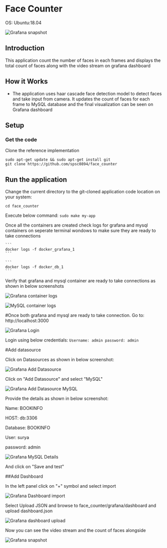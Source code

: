 ﻿

# Face Counter


OS: Ubuntu:18.04

![Grafana snapshot](./images/grafana.png)

## Introduction

This application count the number of faces in each frames and displays the total count of faces along with the video stream on grafana dashboard

## How it Works
- The application uses haar cascade face detection model to detect faces and take input from camera. It updates the count of faces for each frame to MySQL database and the final visualization can be seen on Grafana dashboard

## Setup
### Get the code
Clone the reference implementation
```
sudo apt-get update && sudo apt-get install git
git clone https://github.com/spsc0894/face_counter
```


## Run the application

Change the current directory to the git-cloned application code location on your system:
```
cd face_counter
```
Execute below command:
    ```
    sudo make my-app
    ```

Once all the containers are created check logs for grafana and mysql containers on seperate terminal wondows to make sure they are ready to take connections

    ```
    docker logs -f docker_grafana_1
    ```

    ```
    docker logs -f docker_db_1
    ```

Verify that grafana and mysql container are ready to take connections as shown in below screenshots

![Grafana container logs](./images/grafana_logs.png)

![MySQL container logs](./images/mysql_logs.png)

#Once both grafana and mysql are ready to take connection. Go to: http://localhost:3000

![Grafana Login](./images/grafana_login.png)

Login using below credentials:
    ```
    Username: admin
    password: admin
    ```

#Add datasource

Click on Datasources as shown in below screenshot:

![Grafana Add Datasource](./images/grafana_add_ds.png)

Click on "Add Datasource" and select "MySQL"

![Grafana Add Datasource MySQL](./images/grafana_mysql.png)

Provide the details as shown in below screenshot:

Name: BOOKINFO

HOST: db:3306

Database: BOOKINFO

User: surya

password: admin


![Grafana MySQL Details](./images/grafana_mysql_details.png)

And click on "Save and test"

##Add Dashboard

In the left panel click on "+" symbol and select import

![Grafana Dashboard import](./images/grafana_import.png)

Select Upload JSON and browse to face_counter/grafana/dashboard and upload dashboard.json

![Grafana dashboard upload](./images/grafana_dash_upload.png)

Now you can see the video stream and the count of faces alongside

![Grafana snapshot](./images/grafana.png)
